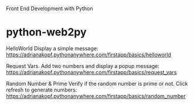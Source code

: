 Front End Development with Python
# python-web2py

HelloWorld
Display a simple message: https://adrianakopf.pythonanywhere.com/firstapp/basics/helloworld

Request Vars. Add two numbers and display a popup message: 
https://adrianakopf.pythonanywhere.com/firstapp/basics/request_vars

Random Number & Prime
Verify if the random number is prime or not. Click refresh to generate numbers: 
https://adrianakopf.pythonanywhere.com/firstapp/basics/random_number

